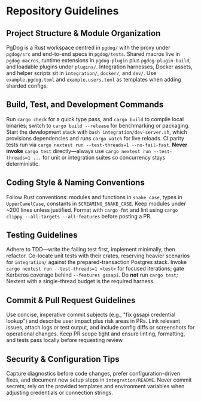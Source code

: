 # Repository Guidelines

## Project Structure & Module Organization
PgDog is a Rust workspace centred in `pgdog/` with the proxy under `pgdog/src` and end-to-end specs in `pgdog/tests`. Shared macros live in `pgdog-macros`, runtime extensions in `pgdog-plugin` plus `pgdog-plugin-build`, and loadable plugins under `plugins/`. Integration harnesses, Docker assets, and helper scripts sit in `integration/`, `docker/`, and `dev/`. Use `example.pgdog.toml` and `example.users.toml` as templates when adding sharded configs.

## Build, Test, and Development Commands
Run `cargo check` for a quick type pass, and `cargo build` to compile local binaries; switch to `cargo build --release` for benchmarking or packaging. Start the development stack with `bash integration/dev-server.sh`, which provisions dependencies and runs `cargo watch` for live reloads. CI parity tests run via `cargo nextest run --test-threads=1 --no-fail-fast`. **Never invoke** `cargo test` directly—always use `cargo nextest run --test-threads=1 ...` for unit or integration suites so concurrency stays deterministic.

## Coding Style & Naming Conventions
Follow Rust conventions: modules and functions in `snake_case`, types in `UpperCamelCase`, constants in `SCREAMING_SNAKE_CASE`. Keep modules under ~200 lines unless justified. Format with `cargo fmt` and lint using `cargo clippy --all-targets --all-features` before posting a PR.

## Testing Guidelines
Adhere to TDD—write the failing test first, implement minimally, then refactor. Co-locate unit tests with their crates, reserving heavier scenarios for `integration/` against the prepared-transaction Postgres stack. Invoke `cargo nextest run --test-threads=1 <test>` for focused iterations; gate Kerberos coverage behind `--features gssapi`. Do **not** run `cargo test`; Nextest with a single-thread budget is the required harness.

## Commit & Pull Request Guidelines
Use concise, imperative commit subjects (e.g., "fix gssapi credential lookup") and describe user impact plus risk areas in PRs. Link relevant issues, attach logs or test output, and include config diffs or screenshots for operational changes. Keep PR scope tight and ensure linting, formatting, and tests pass locally before requesting review.

## Security & Configuration Tips
Capture diagnostics before code changes, prefer configuration-driven fixes, and document new setup steps in `integration/README`. Never commit secrets; rely on the provided templates and environment variables when adjusting credentials or connection strings.
